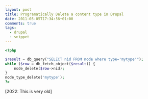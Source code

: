 ```yaml
---
layout: post
title: Programatically Delete a content type in Drupal
date: 2011-05-05T17:34:56+01:00
comments: true
tags:
  - drupal
  - snippet
---
```


```php
<?php

$result = db_query("SELECT nid FROM node where type='mytype'");
while ($row = db_fetch_object($result)) {
    node_delete($row->nid);
}
node_type_delete('mytype');
?>
```

<!--more-->
[2022: This is very old] 